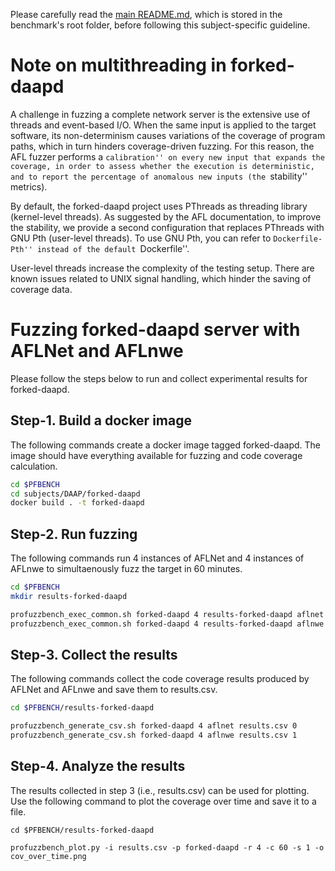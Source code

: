 Please carefully read the [main README.md](../../../README.md), which is stored in the benchmark's root folder, before following this subject-specific guideline.

# Note on multithreading in forked-daapd
A challenge in fuzzing a complete network server is the extensive use of threads and event-based I/O. When the same input is applied to the target software, its non-determinism causes variations of the coverage of program paths, which in turn hinders coverage-driven fuzzing. For this reason, the AFL fuzzer performs a ``calibration'' on every new input that expands the coverage, in order to assess whether the execution is deterministic, and to report the percentage of anomalous new inputs (the ``stability'' metrics).

By default, the forked-daapd project uses PThreads as threading library (kernel-level threads). As suggested by the AFL documentation, to improve the stability, we provide a second configuration that replaces PThreads with GNU Pth (user-level threads). To use GNU Pth, you can refer to ``Dockerfile-Pth'' instead of the default ``Dockerfile''.

User-level threads increase the complexity of the testing setup. There are known issues related to UNIX signal handling, which hinder the saving of coverage data.


# Fuzzing forked-daapd server with AFLNet and AFLnwe
Please follow the steps below to run and collect experimental results for forked-daapd.

## Step-1. Build a docker image
The following commands create a docker image tagged forked-daapd. The image should have everything available for fuzzing and code coverage calculation.

```bash
cd $PFBENCH
cd subjects/DAAP/forked-daapd
docker build . -t forked-daapd
```

## Step-2. Run fuzzing
The following commands run 4 instances of AFLNet and 4 instances of AFLnwe to simultaenously fuzz the target in 60 minutes.

```bash
cd $PFBENCH
mkdir results-forked-daapd

profuzzbench_exec_common.sh forked-daapd 4 results-forked-daapd aflnet out-forked-daapd-aflnet "-P HTTP -D 2000000 -m 1000 -t 50000+ -q 3 -s 3 -E -K" 3600 5 &
profuzzbench_exec_common.sh forked-daapd 4 results-forked-daapd aflnwe out-forked-daapd-aflnwe "-D 2000000 -m 1000 -t 50000+ -K" 3600 5
```

## Step-3. Collect the results
The following commands collect the  code coverage results produced by AFLNet and AFLnwe and save them to results.csv.

```bash
cd $PFBENCH/results-forked-daapd

profuzzbench_generate_csv.sh forked-daapd 4 aflnet results.csv 0
profuzzbench_generate_csv.sh forked-daapd 4 aflnwe results.csv 1
```

## Step-4. Analyze the results
The results collected in step 3 (i.e., results.csv) can be used for plotting. Use the following command to plot the coverage over time and save it to a file.

```
cd $PFBENCH/results-forked-daapd

profuzzbench_plot.py -i results.csv -p forked-daapd -r 4 -c 60 -s 1 -o cov_over_time.png
```
